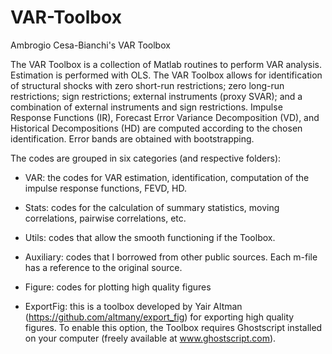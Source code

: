 # VAR-Toolbox
Ambrogio Cesa-Bianchi's VAR Toolbox

The VAR Toolbox is a collection of Matlab routines to perform VAR analysis. Estimation is performed with OLS. The VAR Toolbox allows for identification of structural shocks with zero short-run restrictions; zero long-run restrictions; sign restrictions; external instruments (proxy SVAR); and a combination of external instruments and sign restrictions. Impulse Response Functions (IR), Forecast Error Variance Decomposition (VD), and Historical Decompositions (HD) are computed according to the chosen identification. Error bands are obtained with bootstrapping. 

The codes are grouped in six categories (and respective folders):

- VAR: the codes for VAR estimation, identification, computation of the impulse response functions, FEVD, HD.

- Stats: codes for the calculation of summary statistics, moving correlations, pairwise correlations, etc.

- Utils: codes that allow the smooth functioning if the Toolbox.

- Auxiliary: codes that I borrowed from other public sources. Each m-file has a reference to the original source.

- Figure: codes for plotting high quality figures

- ExportFig: this is a toolbox developed by Yair Altman (https://github.com/altmany/export_fig) for exporting high quality figures. To enable this option, the Toolbox requires Ghostscript installed on your computer (freely available at www.ghostscript.com).

